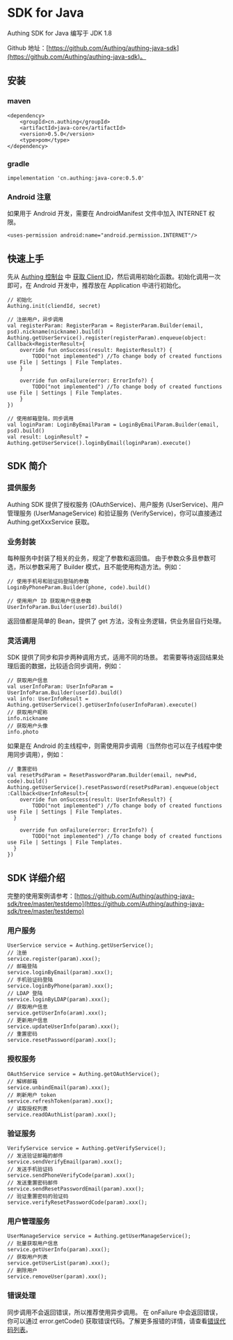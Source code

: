# SDK for Java

Authing SDK for Java 编写于 JDK 1.8

Github 地址：[https://github.com/Authing/authing-java-sdk](https://github.com/Authing/authing-java-sdk)。

## 安装

### **maven**

```text
<dependency>
	<groupId>cn.authing</groupId>
	<artifactId>java-core</artifactId>
	<version>0.5.0</version>
	<type>pom</type>
</dependency>
```

### **gradle**

```text
impelementation 'cn.authing:java-core:0.5.0'
```

### **Android 注意**

如果用于 Android 开发，需要在 AndroidManifest 文件中加入 INTERNET 权限。

```text
<uses-permission android:name="android.permission.INTERNET"/>
```

## 快速上手

先从 [Authing 控制台](https://authing.cn/dashboard) 中 [获取 Client ID](https://docs.authing.cn/#/quick_start/howto)，然后调用初始化函数。初始化调用一次即可，在 Android 开发中，推荐放在 Application 中进行初始化。

```text
// 初始化
Authing.init(cliendId, secret)

// 注册用户，异步调用
val registerParam: RegisterParam = RegisterParam.Builder(email, psd).nickname(nickname).build()
Authing.getUserService().register(registerParam).enqueue(object: Callback<RegisterResult>{
    override fun onSuccess(result: RegisterResult?) {
        TODO("not implemented") //To change body of created functions use File | Settings | File Templates.
    }

    override fun onFailure(error: ErrorInfo?) {
        TODO("not implemented") //To change body of created functions use File | Settings | File Templates.
    }
})

// 使用邮箱登陆，同步调用
val loginParam: LoginByEmailParam = LoginByEmailParam.Builder(email, psd).build()
val result: LoginResult? = Authing.getUserService().loginByEmail(loginParam).execute()
```

## SDK 简介

### **提供服务**

Authing SDK 提供了授权服务 \(OAuthService\)、用户服务 \(UserService\)、用户管理服务 \(UserManageService\) 和验证服务 \(VerifyService\)，你可以直接通过 Authing.getXxxService 获取。

### **业务封装**

每种服务中封装了相关的业务，规定了参数和返回值。 由于参数众多且参数可选，所以参数采用了 Builder 模式，且不能使用构造方法。例如：

```text
// 使用手机号和验证码登陆的参数
LoginByPhoneParam.Builder(phone, code).build()

// 使用用户 ID 获取用户信息参数
UserInfoParam.Builder(userId).build()
```

返回值都是简单的 Bean，提供了 get 方法，没有业务逻辑，供业务层自行处理。

### **灵活调用**

SDK 提供了同步和异步两种调用方式，适用不同的场景。 若需要等待返回结果处理后面的数据，比较适合同步调用，例如：

```text
// 获取用户信息
val userInfoParam: UserInfoParam = UserInfoParam.Builder(userId).build()
val info: UserInfoResult = Authing.getUserService().getUserInfo(userInfoParam).execute()
// 获取用户昵称
info.nickname
// 获取用户头像
info.photo
```

如果是在 Android 的主线程中，则需使用异步调用（当然你也可以在子线程中使用同步调用），例如：

```text
// 重置密码
val resetPsdParam = ResetPasswordParam.Builder(email, newPsd, code).build()
Authing.getUserService().resetPassword(resetPsdParam).enqueue(object :Callback<UserInfoResult>{
    override fun onSuccess(result: UserInfoResult?) {
        TODO("not implemented") //To change body of created functions use File | Settings | File Templates.
  }

    override fun onFailure(error: ErrorInfo?) {
        TODO("not implemented") //To change body of created functions use File | Settings | File Templates.
  }
})
```

## SDK 详细介绍

完整的使用案例请参考：[https://github.com/Authing/authing-java-sdk/tree/master/testdemo](https://github.com/Authing/authing-java-sdk/tree/master/testdemo)

### **用户服务**

```text
UserService service = Authing.getUserService();
// 注册
service.register(param).xxx();
// 邮箱登陆
service.loginByEmail(param).xxx();
// 手机验证码登陆
service.loginByPhone(param).xxx();
// LDAP 登陆
service.loginByLDAP(param).xxx();
// 获取用户信息
service.getUserInfo(aram).xxx();
// 更新用户信息
service.updateUserInfo(param).xxx();
// 重置密码
service.resetPassword(param).xxx();
```

### **授权服务**

```text
OAuthService service = Authing.getOAuthService();
// 解绑邮箱
service.unbindEmail(param).xxx();
// 刷新用户 token
service.refreshToken(param).xxx();
// 读取授权列表
service.readOAuthList(param).xxx();
```

### **验证服务**

```text
VerifyService service = Authing.getVerifyService();
// 发送验证邮箱的邮件
service.sendVerifyEmail(param).xxx();
// 发送手机验证码
service.sendPhoneVerifyCode(param).xxx();
// 发送重置密码邮件
service.sendResetPasswordEmail(param).xxx();
// 验证重置密码的验证码
service.verifyResetPasswordCode(param).xxx();
```

### **用户管理服务**

```text
UserManageService service = Authing.getUserManageService();
// 批量获取用户信息
service.getUserInfo(param).xxx();
// 获取用户列表
service.getUserList(param).xxx();
// 删除用户
service.removeUser(param).xxx();
```

### 错误处理

同步调用不会返回错误，所以推荐使用异步调用。 在 onFailure 中会返回错误，你可以通过 error.getCode\(\) 获取错误代码。了解更多报错的详情，请查看[错误代码列表](https://docs.authing.cn/authing/advanced/error-code)。

